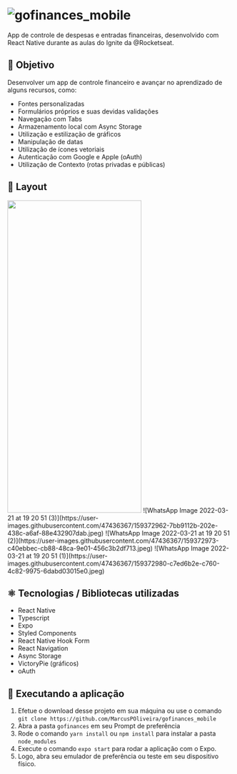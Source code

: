 # ![gofinances_mobile](gofinances_mobile/src/assets/logo.svg)


App de controle de despesas e entradas financeiras, desenvolvido com React Native durante as aulas do Ignite da @Rocketseat.

## 📖 Objetivo

Desenvolver um app de controle financeiro e avançar no aprendizado de alguns recursos, como:
- Fontes personalizadas
- Formulários próprios e suas devidas validações
- Navegação com Tabs
- Armazenamento local com Async Storage
- Utilização e estilização de gráficos
- Manipulação de datas
- Utilização de ícones vetoriais
- Autenticação com Google e Apple (oAuth)
- Utilização de Contexto (rotas privadas e públicas)

## 📱 Layout
<img src="https://user-images.githubusercontent.com/47436367/159372951-be930ba1-f329-4f4f-80a9-b8a47e4cc8a3.jpeg" height=700 width=300>
![WhatsApp Image 2022-03-21 at 19 20 51 (3)](https://user-images.githubusercontent.com/47436367/159372962-7bb9112b-202e-438c-a6af-88e432907dab.jpeg)
![WhatsApp Image 2022-03-21 at 19 20 51 (2)](https://user-images.githubusercontent.com/47436367/159372973-c40ebbec-cb88-48ca-9e01-456c3b2df713.jpeg)
![WhatsApp Image 2022-03-21 at 19 20 51 (1)](https://user-images.githubusercontent.com/47436367/159372980-c7ed6b2e-c760-4c82-9975-6dabd03015e0.jpeg)


## ⚛ Tecnologias / Bibliotecas utilizadas
- React Native
- Typescript
- Expo
- Styled Components
- React Native Hook Form
- React Navigation
- Async Storage
- VictoryPie (gráficos)
- oAuth

## 🔧 Executando a aplicação
1. Efetue o download desse projeto em sua máquina ou use o comando ``git clone https://github.com/MarcusPOliveira/gofinances_mobile``
2. Abra a pasta ``gofinances`` em seu Prompt de preferência
3. Rode o comando ``yarn install`` ou ``npm install`` para instalar a pasta ``node_modules``
4. Execute o comando ``expo start`` para rodar a aplicação com o Expo.
5. Logo, abra seu emulador de preferência ou teste em seu dispositivo físico.
